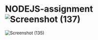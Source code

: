 # NODEJS-assignment![Screenshot (137)](https://user-images.githubusercontent.com/83716851/195137886-9f49408b-dc46-4153-9145-a9d675fbbace.png)
![Screenshot (135)](https://user-images.githubusercontent.com/83716851/195137923-2bafc113-cee3-4857-bb4b-32610059043e.png)
